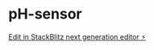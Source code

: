 # pH-sensor

[Edit in StackBlitz next generation editor ⚡️](https://stackblitz.com/~/github.com/Srikar-max/pH-sensor)